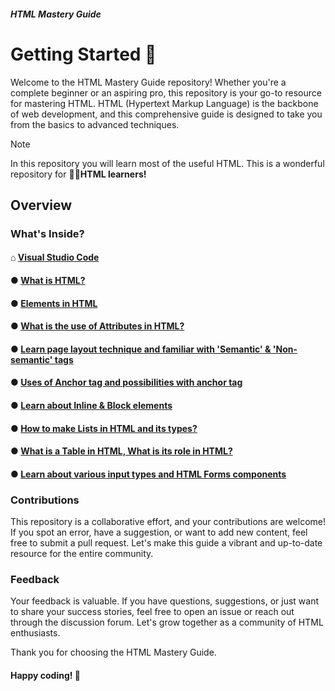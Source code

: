 ##### HTML Mastery Guide
# Getting Started 🚀

Welcome to the HTML Mastery Guide repository! Whether you're a complete beginner or an aspiring pro, this repository is your go-to resource for mastering HTML. HTML (Hypertext Markup Language) is the backbone of web development, and this comprehensive guide is designed to take you from the basics to advanced techniques.
> [!NOTE]
> In this repository you will learn most of the useful HTML. This is a wonderful repository for 👨‍🎓**HTML learners!**


## Overview
### What's Inside?
#### ⌂ [Visual Studio Code](https://github.com/Ninja-Vikash/HTML-Mastery-Guide/tree/main/00%20-%20Setup)
#### ● [What is HTML?](https://github.com/Ninja-Vikash/HTML-Mastery-Guide/tree/main/01%20-%20Introduction)
#### ● [Elements in HTML](https://github.com/Ninja-Vikash/HTML-Mastery-Guide/tree/main/02%20-%20Fundamentals)
#### ● <a href="https://github.com/Ninja-Vikash/HTML/tree/main/CHAPTER%203%20-%20Attributes">What is the use of Attributes in HTML?</a>
#### ● <a href="https://github.com/Ninja-Vikash/HTML/tree/main/CHAPTER%204%20-%20Page%20Layout">Learn page layout technique and familiar with 'Semantic' & 'Non-semantic' tags</a>
#### ● <a href="https://github.com/Ninja-Vikash/HTML/tree/main/CHAPTER%205%20-%20Anchor%20Tag">Uses of Anchor tag and possibilities with anchor tag</a>
#### ● <a href="https://github.com/Ninja-Vikash/HTML/tree/main/CHAPTER%206%20-%20Inline-block%20tags">Learn about Inline & Block elements</a>
#### ● <a href="https://github.com/Ninja-Vikash/HTML/tree/main/CHAPTER%207%20-%20List%20in%20HTML">How to make Lists in HTML and its types?</a>
#### ● <a href="https://github.com/Ninja-Vikash/HTML/tree/main/CHAPTER%208%20-%20Table%20in%20HTML">What is a Table in HTML, What is its role in HTML?</a>
#### ● <a href="https://github.com/Ninja-Vikash/HTML/tree/main/CHAPTER%209%20-%20HTML%20Forms">Learn about various input types and HTML Forms components</a>

### Contributions
This repository is a collaborative effort, and your contributions are welcome! If you spot an error, have a suggestion, or want to add new content, feel free to submit a pull request. Let's make this guide a vibrant and up-to-date resource for the entire community.

### Feedback
Your feedback is valuable. If you have questions, suggestions, or just want to share your success stories, feel free to open an issue or reach out through the discussion forum. Let's grow together as a community of HTML enthusiasts.

Thank you for choosing the HTML Mastery Guide. 
#### Happy coding! 🤝

